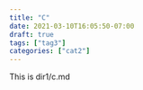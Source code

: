```yaml
---
title: "C"
date: 2021-03-10T16:05:50-07:00
draft: true
tags: ["tag3"]
categories: ["cat2"]
---
```


This is dir1/c.md
